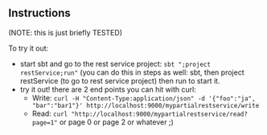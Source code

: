 ## Instructions

(NOTE: this is just briefly TESTED)

To try it out:
- start sbt and go to the rest service project: ``sbt ";project restService;run"`` (you can do this in steps as well: sbt, then project restService (to go to rest service project) then run to start it.
- try it out! there are 2 end points you can hit with curl:  
  - Write: ``curl -H "Content-Type:application/json" -d '{"foo":"ja", "bar":"bar1"}' http://localhost:9000/mypartialrestservice/write``
  - Read: ``curl "http://localhost:9000/mypartialrestservice/read?page=1"`` or page 0 or page 2 or whatever ;)
